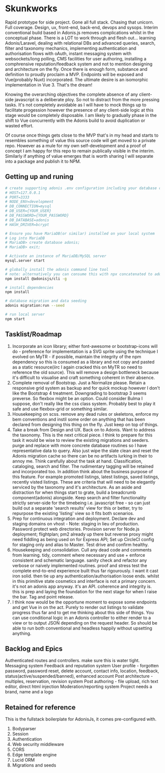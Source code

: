 # Skunkworks

Rapid prototype for side project. Gone all full stack. Chasing that unicorn. Full coverage. Design, ux, front-end, back-end, devops and sysops. Interim conventional build based in Adonis.js removes complications whilst in the conceptual phase. There is a LOT to work through and flesh out... learning Adonis/Laravel, dealing with relational DBs and advanced queries, search, filter and taxonomy mechanics, implementing authentication and authorisation flows with oAuth, instant messaging system with websockets/long polling, CMS facilities for user authoring, installing a comphrensive reputation/feedback system and not to mention designing and architecture on the fly. Once there is enough form, substance and definition to proudly proclaim a MVP. Endpoints will be exposed and Vue(probably Nuxt) incorporated. The ultimate desire is an isomorphic implementation in Vue 3. That's the dream!

Knowing the overarching objectives the complete absence of any client-side javascript is a deliberate ploy. So not to distract from the more pressing tasks. It's not completely avoidable as I will have to mock things up to facilitate progession however the presence of any client-side logic at this stage would be completely disposable. I am likely to gradually phase in the shift to Vue concurrently with the Adonis build to avoid duplication or wasted effort.

Of course once things gets close to the MVP that's in my head and starts to resembles something of value this source code will get moved to a private repo. However as a mule for my own self-development and a proof of concept I am happy for this repo to remain publically visible in the interim. Similarly if anything of value emerges that is worth sharing I will separate into a package and publish it to NPM.

## Getting up and runing

```bash
# create supporting adonis .env configuration including your database credentials - consult the https://adonisjs.com/ documentation for an example
# HOST=127.0.0.1
# PORT=3333
# NODE_ENV=development
# DB_CONNECTION=mysql
# DB_USER={YOUR_USER}
# DB_PASSWORD={YOUR_PASSWORD}
# DB_DATABASE=adonis
# HASH_DRIVER=bcrypt

# Ensure you have MariaDB(or similar) installed on your local system
# Log into MariaDB
# MariaDB> create database adonis;
# MariaDB> exit;

# Activate an instance of MariaDB/MySQL server
mysql.server start

# globally install the adonis command line tool
# note: alternatively you can consume this with npx concatenated to adonis commands
npm install @adonisjs/cli -g

# install dependencies
npm install

# database migration and data seeding
adonis migration:run --seed

# run local server
npm start
```

## Tasklist/Roadmap

1. Incorporate an icon library; either font-awesome or bootstrap-icons will do - preference for implementation is a SVG sprite using the technique I evolved on MyTR - if possible, maintain the integrity of the npm dependency so this is consumed as a library and not copy and pasted as a static resource(iirc I again cracked this on MyTR so need to reference the old source). This will remove a design bottleneck because it's difficult to visualise and craft something coherent in their absence.
2. Complete removal of Bootstrap. Just a Normalize please. Retain a responsive grid system as backup and for quick mockup however I don't like the Bootstrap 4 treatment. Downgrading to bootstrap 3 seems preverse. So flexbox might be an option. Could consider Bulma I suppose, don't really like the css class system. Probably best to play it safe and use flexbox-grid or something similar.
3. Housekeeping on scss. remove any dead rules or skeletons, enforce my bem conventions and instil some order on anything that has been declared from designing this thing on the fly. Just keep on top of things.
4. Take a break from Design and UX. Back on to Adonis. Want to address the taxonomy. This is the next critical piece. I think to prepare for this task it would be wise to review the existing migrations and seeders. purge and replace with more concrete database routines so I have representative data to query. Also just wipe the slate clean and reset the Adonis migration cache so there can be no artifacts lurking in their to annoy me. Think carefully about the task at hand. Classification, cataloging, search and filter. The rudimentary tagging will be retained and incorporated too. In addition think about the business purpose of this feature. For example promoted listings, latest listings, saved listings, recently visted listings. These are criteria that will need to be elegantly serviced by the taxonomy and it's architecture. As an aside and distraction for when things start to grate, build a breadcrumb component(adonis) alongside. Keep search and filter functionality strictly server-side for the timebeing i.e. javascript free - so can just build out a separate 'search results' view for this or better, try to repurpose the existing 'listing' view so it fits both scenarios.
5. Prep for continuous integration and deployment. Declare dev and staging domains on vhost - Note: staging in lieu of production. Password protect web directories. Provision server for Node.js deployment; flightplan; pm2 already up there but reverse proxy might need fiddling as being used on for Express API; Set up CircleCI config for staging only and alias to Master. Test drive and confirm healthy.
7. Housekeeping and consolidation. Cull any dead code and comments from learning. tidy, comment where necessary and use + enforce consistent and schematic language. sanity check and refactor any verbose or naively implemented routines. proof and stress test the complete end-to-end experience built thus far rigourously. I want it cast iron solid. then tie up any authentication/authorisation loose ends. whilst in this primitive state cosmetics and interface is not a primary concern. it's not an adonis app anyway. it's an API. coherence and integrity is. this is prep and laying the foundation for the next stage for when I raise the bar. Tag and point release.
5. I think now would be the opportune moment to expose some endpoints and get Vue in on the act. Purely to render out listings to validate progress thus far and to get me thinking about this side of things. You can use conditional logic in an Adonis controller to either render to a view or to output JSON depending on the request header. So should be able to run both conventional and headless happily without upsetting anything.

## Backlog and Epics
Authenticated routes and controllers. make sure this is water tight.
Messaging system
Feedback and reputation system
User profile - forgotten password, password reset, delete account, contact info, location, feedback, status(active/suspended/banned), enhanced account
Post architecture - multiples, reservation, revision system
Post authoring - file upload, rich text editor, direct html injection
Moderation/reporting system
Project needs a brand, name and a logo


## Retained for reference
This is the fullstack boilerplate for AdonisJs, it comes pre-configured with.

1. Bodyparser
2. Session
3. Authentication
4. Web security middleware
5. CORS
6. Edge template engine
7. Lucid ORM
8. Migrations and seeds
